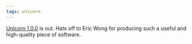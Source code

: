 ```yaml
---
tags: unicorn
---
```


[Unicorn 1.0.0](/wiki/Unicorn_1.0.0) is out. Hats off to Eric Wong for producing such a useful and high-quality piece of software.
